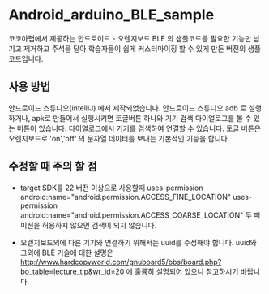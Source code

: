 # Android_arduino_BLE_sample
코코아팹에서 제공하는 안드로이드 - 오렌지보드 BLE 의 샘플코드를 필요한 기능만 남기고 제거하고 주석을 달아 학습자들이 쉽게 커스터마이징 할 수 있게 만든 버전의 샘플코드입니다.

## 사용 방법

안드로이드 스튜디오(intelliJ) 에서 제작되었습니다. 안드로이드 스튜디오 adb 로 실행하거나, apk로 만들어서 실행시키면 토글버튼 하나와 기기 검색 다이얼로그를 볼 수 있는 버튼이 있습니다. 다이얼로그에서 기기를 검색하여 연결할 수 있습니다. 토글 버튼은 오렌지보드로 'on','off' 의 문자열 데이터를 보내는 기본적인 기능을 합니다. 

## 수정할 때 주의 할 점

- target SDK를 22 버전 이상으로 사용할때 
uses-permission android:name="android.permission.ACCESS_FINE_LOCATION" 
uses-permission android:name="android.permission.ACCESS_COARSE_LOCATION" 
두 퍼미션을 허용하지 않으면 검색이 되지 않습니다.

- 오렌지보드외에 다른 기기와 연결하기 위해서는 uuid를 수정해야 합니다. uuid와 그외에 BLE 기술에 대한 설명은 http://www.hardcopyworld.com/gnuboard5/bbs/board.php?bo_table=lecture_tip&wr_id=20 에 훌륭히 설명되어 있으니 참고하시기 바랍니다.


